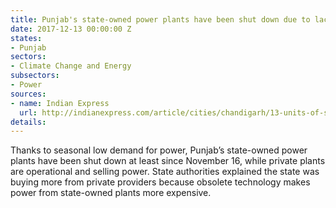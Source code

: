 ```yaml
---
title: Punjab's state-owned power plants have been shut down due to lack of demand
date: 2017-12-13 00:00:00 Z
states:
- Punjab
sectors:
- Climate Change and Energy
subsectors:
- Power
sources:
- name: Indian Express
  url: http://indianexpress.com/article/cities/chandigarh/13-units-of-state-run-power-shut-since-nov-6-on-low-power-demand-969758/
details: 
---
```


Thanks to seasonal low demand for power, Punjab’s state-owned power plants have been shut down at least since November 16, while private plants are operational and selling power. State authorities explained the state was buying more from private providers because obsolete technology makes power from state-owned plants more expensive.
